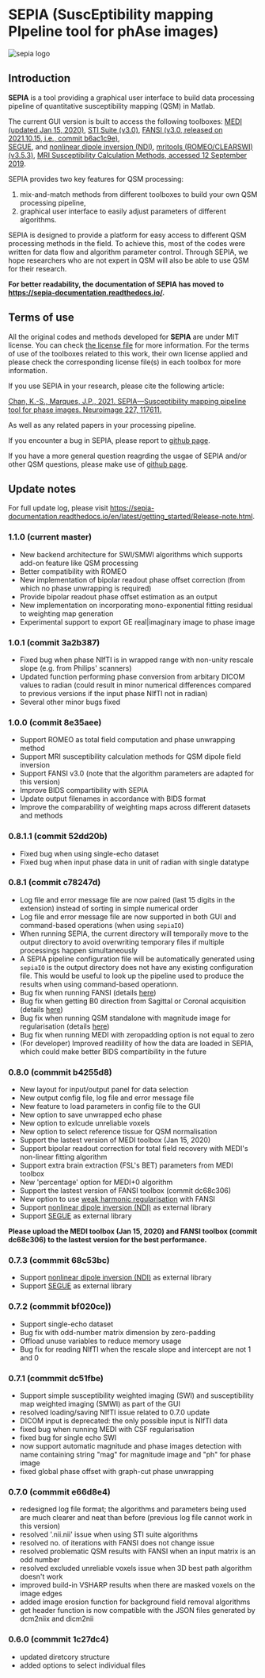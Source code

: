 # SEPIA (SuscEptibility mapping PIpeline tool for phAse images)

![sepia logo](https://sepia-documentation.readthedocs.io/en/latest/_static/logo.png)

## Introduction  

**SEPIA** is a tool providing a graphical user interface to build data processing pipeline of quantitative susceptibility mapping (QSM) in Matlab.

The current GUI version is built to access the following toolboxes:
[MEDI (updated Jan 15, 2020)](http://weill.cornell.edu/mri/pages/qsm.html), 
[STI Suite (v3.0)](https://people.eecs.berkeley.edu/~chunlei.liu/software.html),
[FANSI (v3.0, released on 2021.10.15, i.e., commit b6ac1c9e)](https://gitlab.com/cmilovic/FANSI-toolbox/-/tree/b6ac1c9ea03380722ebe25a6dbef33fff4ea3700),  
[SEGUE](https://xip.uclb.com/i/software/SEGUE.html), and 
[nonlinear dipole inversion (NDI)](https://github.com/polakd/NDI_Toolbox),
[mritools (ROMEO/CLEARSWI) (v3.5.3)](https://github.com/korbinian90/CompileMRI.jl/releases),
[MRI Susceptibility Calculation Methods, accessed 12 September 2019](https://xip.uclb.com/product/mri_qsm_tkd).

SEPIA provides two key features for QSM processing:  
1. mix-and-match methods from different toolboxes to build your own QSM processing pipeline,
2. graphical user interface to easily adjust parameters of different algorithms.

SEPIA is designed to provide a platform for easy access to different QSM processing methods in the field. To achieve this, most of the codes were written for data flow and algorithm parameter control. Through SEPIA, we hope researchers who are not expert in QSM will also be able to use QSM for their research.

**For better readability, the documentation of SEPIA has moved to https://sepia-documentation.readthedocs.io/.**  

## Terms of use
All the original codes and methods developed for **SEPIA** are under MIT license. You can check [the license file](https://github.com/kschan0214/Sepia/blob/master/LICENSE) for more information. For the terms of use of the toolboxes related to this work, their own license applied and please check the corresponding license file(s) in each toolbox for more information. 

If you use SEPIA in your research, please cite the following article:

[Chan, K.-S., Marques, J.P., 2021. SEPIA—Susceptibility mapping pipeline tool for phase images. Neuroimage 227, 117611.](https://doi.org/10.1016/j.neuroimage.2020.117611)  

As well as any related papers in your processing pipeline. 

If you encounter a bug in SEPIA, please report to [github page](https://github.com/kschan0214/sepia/issues). 

If you have a more general question reagrding the usgae of SEPIA and/or other QSM questions, please make use of [github page](https://github.com/kschan0214/sepia/discussions).


## Update notes  

For full update log, please visit https://sepia-documentation.readthedocs.io/en/latest/getting_started/Release-note.html.

### 1.1.0 (current master)
* New backend architecture for SWI/SMWI algorithms which supports add-on feature like QSM processing 
* Better compatibility with ROMEO
* New implementation of bipolar readout phase offset correction (from which no phase unwrapping is required)
* Provide bipolar readout phase offset estimation as an output
* New implementation on incorporating mono-exponential fitting residual to weighting map generation
* Experimental support to export GE real|imaginary image to phase image

### 1.0.1 (commit 3a2b387)
* Fixed bug when phase NIfTI is in wrapped range with non-unity rescale slope (e.g. from Philips' scanners)
* Updated function performing phase conversion from arbitary DICOM values to radian (could result in minor numerical differences compared to previous versions if the input phase NIfTI not in radian)
* Several other minor bugs fixed

### 1.0.0 (commit 8e35aee)
* Support ROMEO as total field computation and phase unwrapping method
* Support MRI susceptibility calculation methods for QSM dipole field inversion
* Support FANSI v3.0 (note that the algorithm parameters are adapted for this version)
* Improve BIDS compartibility with SEPIA
* Update output filenames in accordance with BIDS format 
* Improve the comparability of weighting maps across different datasets and methods

### 0.8.1.1 (commit 52dd20b)
* Fixed bug when using single-echo dataset
* Fixed bug when input phase data in unit of radian with single datatype

### 0.8.1 (commit c78247d)
* Log file and error message file are now paired (last 15 digits in the extension) instead of sorting in simple numerical order
* Log file and error message file are now supported in both GUI and command-based operations (when using ``sepiaIO``)
* When running SEPIA, the current directory will temporaily move to the output directory to avoid overwriting temporary files if multiple processings happen simultaneously
* A SEPIA pipeline configuration file will be automatically generated using ``sepiaIO`` is the output directory does not have any existing configuration file. This would be useful to look up the pipeline used to produce the results when using command-based operationn.
* Bug fix when running FANSI (details [here](https://github.com/kschan0214/sepia/issues/8))
* Bug fix when getting B0 direction from Sagittal or Coronal acquisition (details [here](https://github.com/kschan0214/sepia/issues/10))
* Bug fix when running QSM standalone with magnitude image for regularisation (details [here](https://github.com/kschan0214/sepia/issues/9))
* Bug fix when running MEDI with zeropadding option is not equal to zero
* (For developer) Improved readiility of how the data are loaded in SEPIA, which could make better BIDS compartibility in the future

### 0.8.0 (commmit b4255d8) 
* New layout for input/output panel for data selection
* New output config file, log file and error message file
* New feature to load parameters in config file to the GUI
* New option to save unwrapped echo phase
* New option to exlcude unreliable voxels
* New option to select reference tissue for QSM normalisation
* Support the lastest version of MEDI toolbox (Jan 15, 2020)
* Support bipolar readout correction for total field recovery with MEDI's non-linear fitting algorithm
* Support extra brain extraction (FSL's BET) parameters from MEDI toolbox
* New 'percentage' option for MEDI+0 algorithm
* Support the lastest version of FANSI toolbox (commit dc68c306)
* New option to use [weak harmonic regularisation](https://onlinelibrary.wiley.com/doi/full/10.1002/mrm.27483) with FANSI
* Support [nonlinear dipole inversion (NDI)](https://github.com/polakd/NDI_Toolbox) as external library
* Support [SEGUE](https://xip.uclb.com/i/software/SEGUE.html) as external library

**Please upload the MEDI toolbox (Jan 15, 2020) and FANSI toolbox (commit dc68c306) to the lastest version for the best performance.**

### 0.7.3 (commmit 68c53bc)

* Support [nonlinear dipole inversion (NDI)](https://github.com/polakd/NDI_Toolbox) as external library
* Support [SEGUE](https://xip.uclb.com/i/software/SEGUE.html) as external library

### 0.7.2 (commmit bf020ce))  
* Support single-echo dataset
* Bug fix with odd-number matrix dimension by zero-padding
* Offload unuse variables to reduce memory usage
* Bug fix for reading NIfTI when the rescale slope and intercept are not 1 and 0

### 0.7.1 (commmit dc51fbe)
* Support simple susceptibility weighted imaging (SWI) and susceptibility map weighted imaging (SMWI) as part of the GUI
* resolved loading/saving NIfTI issue related to 0.7.0 update
* DICOM input is deprecated: the only possible input is NIfTI data
* fixed bug when running MEDI with CSF regularisation
* fixed bug for single echo SWI
* now support automatic magnitude and phase images detection with name containing string "mag" for magnitude image and "ph" for phase image  
* fixed global phase offset with graph-cut phase unwrapping

### 0.7.0 (commmit e66d8e4)
* redesigned log file format; the algorithms and parameters being used are much clearer and neat than before (previous log file cannot work in this version)
* resolved '.nii.nii' issue when using STI suite algorithms
* resolved no. of iterations with FANSI does not change issue
* resolved problematic QSM results with FANSI when an input matrix is an odd number
* resolved excluded unreliable voxels issue when 3D best path algorithm doesn't work
* improved build-in VSHARP results when there are masked voxels on the image edges
* added image erosion function for background field removal algorithms
* get header function is now compatible with the JSON files generated by dcm2niix and dicm2nii

### 0.6.0 (commmit 1c27dc4)  
* updated diretcory structure
* added options to select individual files  

